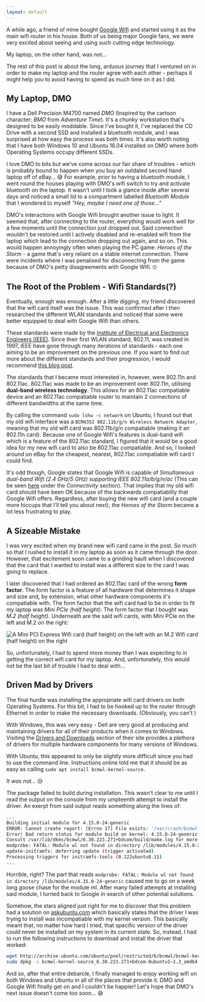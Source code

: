 ```yaml
---
layout: default
---
```


A while ago, a friend of mine bought [Google Wifi] and started using it as the main wifi router in his house. Both of us being major Google fans, we were very excited about seeing and using such cutting edge technology.

My laptop, on the other hand, was not...

The rest of this post is about the long, arduous journey that I ventured on in order to make my laptop and the router agree with each other - perhaps it might help you to avoid having to spend as much time on it as I did.

## My Laptop, DMO

I have a Dell Precision M4700 named *DMO* (Inspired by the cartoon character: *BMO* from *Adventure Time*). It's a chunky workstation that's designed to be easily moddable. Since I've bought it, I've replaced the CD Drive with a second SSD and installed a bluetooth module, and I was surprised at how easy the process was both times. It's also worth noting that I have both Windows 10 and Ubuntu 16.04 installed on DMO where both Operating Systems occupy different SSDs.

I love DMO to bits but we've come across our fair share of troubles - which is probably bound to happen when you buy an outdated second hand laptop off of eBay... :sweat_smile: For example, prior to having a bluetooth module, I went round the houses playing with DMO's wifi switch to try and activate bluetooth on the laptop. It wasn't until I took a glance inside after several days and noticed a small lid to a compartment labelled *Bluetooth Module* that I wondered to myself *"Hey, maybe I need one of those..."*

DMO's interactions with Google Wifi brought another issue to light. It seemed that, after connecting to the router, everything would work well for a few moments until the connection just dropped out. Said connection wouldn't be restored until I actively disabled and re-enabled wifi from the laptop which lead to the connection dropping out again, and so on. This would happen annoyingly often when playing the PC game: *Heroes of the Storm* - a game that's very reliant on a stable internet connection. There were incidents where I was penalised for disconnecting from the game because of DMO's petty disagreements with Google Wifi. :roll_eyes:

## The Root of the Problem - Wifi Standards(?)

Eventually, enough was enough. After a little digging, my friend discovered that the wifi card itself was the issue. This was confirmed after I then researched the different WLAN standards and noticed that some were better equipped to deal with Google Wifi than others.

These standards were made by the [Institute of Electrical and Electronics Engineers (IEEE)]. Since their first WLAN standard,  802.11, was created in 1997, IEEE have gone through many iterations of standards - each one aiming to be an improvement on the previous one. If you want to find out more about the different standards and their progression, I would recommend [this blog post].

The standards that I became most interested in, however, were 802.11n and 802.11ac. 802.11ac was made to be an improvement over 802.11n, utilising **dual-band wireless technology**. This allows for an 802.11ac compatiable device and an 802.11ac compatiable router to maintain 2 connections of different bandwidths at the same time.

By calling the command `sudo lshw -c network` on Ubuntu, I found out that my old wifi interface was a `BCM4352 802.11b/g/n Wireless Network Adapter`, meaning that my old wifi card was 802.11b/g/n compatiable (making it an 802.11n card). Because one of Google Wifi's features is dual-band wifi which is a feature of the 802.11ac standard, I figured that it would be a good idea for my new wifi card to also be 802.11ac compatiable. And so, I looked around on eBay for the cheapest, nearest, 802.11ac compatiable wifi card I could find.

It's odd though, Google states that Google Wifi is capable of *Simultaneous dual-band Wifi (2.4 GHz/5 GHz) supporting IEEE 802.11a/b/g/n/ac* (This can be seen [here] under the *Connectivity* section). That implies that my old wifi card should have been OK because of the backwards compatiablity that Google Wifi offers. Regardless, after buying the new wifi card (and a couple more hiccups that I'll tell you about next), the *Heroes of the Storm* became a lot less frustrating to play.

## A Sizeable Mistake

I was very excited when my brand new wifi card came in the post. So much so that I rushed to install it in my laptop as soon as it came through the door. However, that excitement soon came to a grinding hault when I discovered that the card that I wanted to install was a different size to the card I was going to replace.

I later discovered that I had ordered an 802.11ac card of the wrong **form factor**. The form factor is a feature of all hardware that determines it shape and size and, by extension, what other hardware components it's compatiable with. The form factor that the wifi card had to be in order to fit my laptop was *Mini PCIe (half height)*. The form factor that I bought was *M.2 (half height)*. Underneath are the said wifi cards, with Mini PCIe on the left and M.2 on the right:

![A Mini PCI Express Wifi card (half height) on the left with an M.2 Wifi card (half height) on the right](/assets/images/mini_pcie_vs_m2.png)

So, unfortunately, I had to spend more money than I was expecting to in getting the correct wifi card for my laptop. And, unfortunately, this would not be the last bit of trouble I had to deal with... 

## Driven Mad by Drivers

The final hurdle was installing the appropriate wifi card drivers on both Operating Systems. For this bit, I had to be hooked up to the router through Ethernet in order to make the necessary downloads. (Obviously, you can't )

With Windows, this was very easy - Dell are very good at producing and maintaining drivers for all of their products when it comes to Windows. Visiting the [Drivers and Downloads] section of their site provides a plethora of drivers for multiple hardware components for many versions of Windows.

With Ubuntu, this appeared to only be slightly more difficult since you had to use the command line. Instructions online told me that it should be as easy as calling `sudo apt install bcmwl-kernel-source`.

*It was not...* :unamused:

The package failed to build during installation. This wasn't clear to me until I read the output on the console from my umpteenth attempt to install the driver. An exerpt from said output reads something along the lines of:

```bash
...
Building initial module for 4.15.0-24-generic
ERROR: Cannot create report: [Errno 17] File exists: '/var/crash/bcmwl-kernel-source.0.crash'
Error! Bad return status for module build on kernel: 4.15.0-24-generic (x86_64)
Consult /var/lib/dkms/bcmwl/6.30.223.271+bdcom/build/make.log for more information.
modprobe: FATAL: Module wl not found in directory /lib/modules/4.15.0-24-generic
update-initramfs: deferring update (trigger activated)
Processing triggers for initramfs-tools (0.122ubuntu8.11)
...
```

Horrible, right? The part that reads `modprobe: FATAL: Module wl not found in directory /lib/modules/4.15.0-24-generic` caused me to go on a week long goose chase for the module ml. After many failed attempts at installing said module, I turned back to Google in search of other potential solutions.

Somehow, the stars aligned just right for me to discover that this problem had a solution on [askubuntu.com] which basically states that the driver I was trying to install was incompatiable with my kernel version. This basically meant that, no matter how hard I tried, that specific version of the driver could never be installed on my system in its current state. So, instead, I had to run the following instructions to download and install the driver that worked:

```bash
wget http://archive.ubuntu.com/ubuntu/pool/restricted/b/bcmwl/bcmwl-kernel-source_6.30.223.271+bdcom-0ubuntu1~1.3_amd64.deb
sudo dpkg -i bcmwl-kernel-source_6.30.223.271+bdcom-0ubuntu1~1.3_amd64.deb
```

And so, after that entire debarcle, I finally managed to enjoy working wifi on both Windows and Ubuntu in all of the places that provide it. DMO and Google Wifi finally get on and I couldn't be happier! Let's hope that DMO's next issue doesn't come too soon... :sweat_smile:

[Google Wifi]: https://store.google.com/product/google_wifi
[Institute of Electrical and Electronics Engineers (IEEE)]: https://www.ieee.org/
[this blog post]: https://www.lifewire.com/wireless-standards-802-11a-802-11b-g-n-and-802-11ac-816553
[here]: https://store.google.com/product/google_wifi_specs
[Drivers and Downloads]: https://www.dell.com/support/home/uk/en/ukbsdt1?app=drivers
[askubuntu.com]: https://askubuntu.com/questions/1052403/how-can-i-fix-broadcom-driver-wifi-with-4-15-0-xx-kernel-on-ubuntu-16-04
